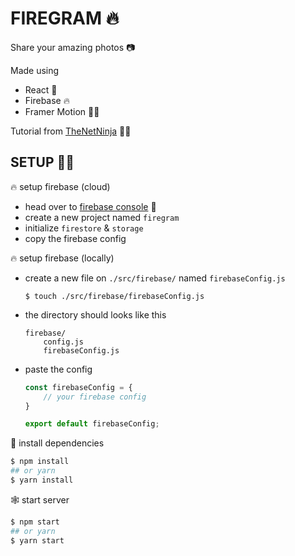 # FIREGRAM 🔥
Share your amazing photos 📷

Made using
- React 🌟
- Firebase 🔥
- Framer Motion 🚶‍♀️

Tutorial from <a href="https://youtu.be/vUe91uOx7R0">TheNetNinja</a> 🐱‍👤



## SETUP 👷‍♂️

🔥 setup firebase  (cloud)

- head over to <a href="https://console.firebase.google.com/">firebase console</a> 🔗
- create a new project named `firegram`
- initialize `firestore` & `storage`
- copy the firebase config

🔥 setup firebase (locally)

- create a new file on `./src/firebase/` named `firebaseConfig.js`

  ```shell
  $ touch ./src/firebase/firebaseConfig.js
  ```

- the directory should looks like this

  ```
  firebase/
      config.js
      firebaseConfig.js
  ```

- paste the config

  ```javascript
  const firebaseConfig = {
      // your firebase config
  }
  
  export default firebaseConfig;
  ```

📂 install dependencies

```bash
$ npm install
## or yarn
$ yarn install
```

🕸 start server

```bash
$ npm start
## or yarn
$ yarn start
```

